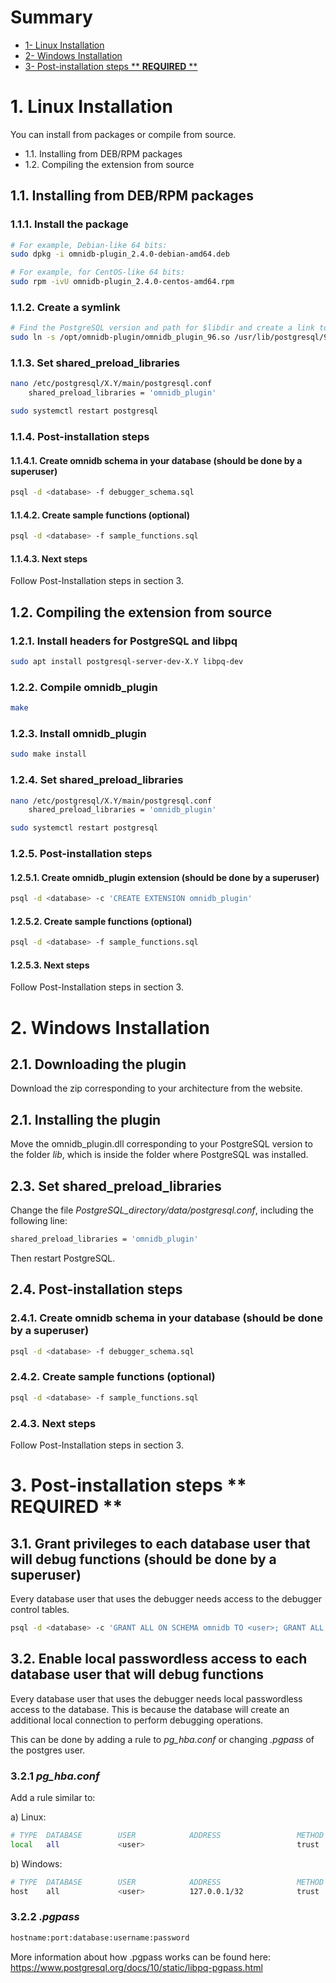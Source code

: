 # Summary

- [1- Linux Installation](#1-linux-installation)
- [2- Windows Installation](#2-windows-installation)
- [3- Post-installation steps ** **REQUIRED** **](#3-post-installation-steps--required-)


# 1. Linux Installation
You can install from packages or compile from source.

- 1.1. Installing from DEB/RPM packages
- 1.2. Compiling the extension from source

## 1.1. Installing from DEB/RPM packages

### 1.1.1. Install the package

```bash
# For example, Debian-like 64 bits:
sudo dpkg -i omnidb-plugin_2.4.0-debian-amd64.deb

# For example, for CentOS-like 64 bits:
sudo rpm -ivU omnidb-plugin_2.4.0-centos-amd64.rpm
```

### 1.1.2. Create a symlink

```bash
# Find the PostgreSQL version and path for $libdir and create a link to the specific library. For example:
sudo ln -s /opt/omnidb-plugin/omnidb_plugin_96.so /usr/lib/postgresql/9.6/lib/omnidb_plugin.so
```

### 1.1.3. Set shared_preload_libraries

```bash
nano /etc/postgresql/X.Y/main/postgresql.conf
    shared_preload_libraries = 'omnidb_plugin'

sudo systemctl restart postgresql
```

### 1.1.4. Post-installation steps

#### 1.1.4.1. Create omnidb schema in your database (should be done by a superuser)

```bash
psql -d <database> -f debugger_schema.sql
```

#### 1.1.4.2. Create sample functions (optional)

```bash
psql -d <database> -f sample_functions.sql
```

#### 1.1.4.3. Next steps

Follow Post-Installation steps in section 3.

## 1.2. Compiling the extension from source

### 1.2.1. Install headers for PostgreSQL and libpq

```bash
sudo apt install postgresql-server-dev-X.Y libpq-dev
```

### 1.2.2. Compile omnidb_plugin

```bash
make
```

### 1.2.3. Install omnidb_plugin

```bash
sudo make install
```

### 1.2.4. Set shared_preload_libraries

```bash
nano /etc/postgresql/X.Y/main/postgresql.conf
    shared_preload_libraries = 'omnidb_plugin'

sudo systemctl restart postgresql
```

### 1.2.5. Post-installation steps

#### 1.2.5.1. Create omnidb_plugin extension (should be done by a superuser)

```bash
psql -d <database> -c 'CREATE EXTENSION omnidb_plugin'
```

#### 1.2.5.2. Create sample functions (optional)

```bash
psql -d <database> -f sample_functions.sql
```

#### 1.2.5.3. Next steps

Follow Post-Installation steps in section 3.

# 2. Windows Installation

## 2.1. Downloading the plugin

Download the zip corresponding to your architecture from the website.

## 2.1. Installing the plugin

Move the omnidb_plugin.dll corresponding to your PostgreSQL version to the folder *lib*, which is inside the folder where PostgreSQL was installed.

## 2.3. Set shared_preload_libraries

Change the file *PostgreSQL_directory/data/postgresql.conf*, including the following line:

```bash
shared_preload_libraries = 'omnidb_plugin'
```

Then restart PostgreSQL.

## 2.4. Post-installation steps

### 2.4.1. Create omnidb schema in your database (should be done by a superuser)

```bash
psql -d <database> -f debugger_schema.sql
```

### 2.4.2. Create sample functions (optional)

```bash
psql -d <database> -f sample_functions.sql
```

### 2.4.3. Next steps

Follow Post-Installation steps in section 3.

# 3. Post-installation steps ** **REQUIRED** **

## 3.1. Grant privileges to each database user that will debug functions (should be done by a superuser)

Every database user that uses the debugger needs access to the debugger control tables.

```bash
psql -d <database> -c 'GRANT ALL ON SCHEMA omnidb TO <user>; GRANT ALL ON ALL TABLES IN SCHEMA omnidb TO <user>;'
```

## 3.2. Enable local passwordless access to each database user that will debug functions

Every database user that uses the debugger needs local passwordless access to the database. This is because the database will create an additional local connection to perform debugging operations.

This can be done by adding a rule to *pg_hba.conf* or changing *.pgpass* of the postgres user.

### 3.2.1 *pg_hba.conf*

Add a rule similar to:

a) Linux:
```bash
# TYPE  DATABASE        USER            ADDRESS                 METHOD
local   all             <user>                                  trust
```

b) Windows:
```bash
# TYPE  DATABASE        USER            ADDRESS                 METHOD
host    all             <user>          127.0.0.1/32            trust
```

### 3.2.2 *.pgpass*

```bash
hostname:port:database:username:password
```

More information about how .pgpass works can be found here: https://www.postgresql.org/docs/10/static/libpq-pgpass.html
